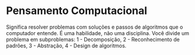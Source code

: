 # Pensamento Computacional

Significa resolver problemas com soluções e passos de algoritmos que o computador entende.
É uma habilidade, não uma disciplina.
Você divide um problema em subproblemas: 
	1 - Decomposição,
	2 - Reconhecimento de padrões,
	3 - Abstração,
	4 - Design de algoritmos.